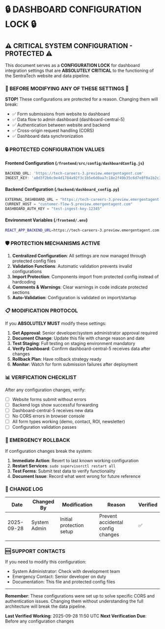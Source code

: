 # 🔒 DASHBOARD CONFIGURATION LOCK 🔒

## ⚠️ CRITICAL SYSTEM CONFIGURATION - PROTECTED ⚠️

This document serves as a **CONFIGURATION LOCK** for dashboard integration settings that are **ABSOLUTELY CRITICAL** to the functioning of the SentraTech website and data pipeline.

### 🚨 BEFORE MODIFYING ANY OF THESE SETTINGS 🚨

**STOP!** These configurations are protected for a reason. Changing them will break:
- ✅ Form submissions from website to dashboard
- ✅ Data flow to admin dashboard (dashboard-central-5)
- ✅ Authentication between website and backend
- ✅ Cross-origin request handling (CORS)
- ✅ Dashboard data synchronization

### 🔒 PROTECTED CONFIGURATION VALUES

#### Frontend Configuration (`/frontend/src/config/dashboardConfig.js`)
```javascript
BACKEND_URL: 'https://tech-careers-3.preview.emergentagent.com'
INGEST_KEY: 'a0d3f2b6c9e4d1784a92f3c1b5e6d0aa7c18e2f49b35c6d7e8f0a1b2c3d4e5f6'
```

#### Backend Configuration (`/backend/dashboard_config.py`)
```python
EXTERNAL_DASHBOARD_URL = "https://tech-careers-3.preview.emergentagent.com"
CURRENT_HOST = "customer-flow-5.preview.emergentagent.com"
DASHBOARD_AUTH_KEY = "test-ingest-key-12345"
```

#### Environment Variables (`/frontend/.env`)
```bash
REACT_APP_BACKEND_URL=https://tech-careers-3.preview.emergentagent.com
```

### 🛡️ PROTECTION MECHANISMS ACTIVE

1. **Centralized Configuration**: All settings are now managed through protected config files
2. **Validation Functions**: Automatic validation prevents invalid configurations
3. **Import Protection**: Components import from protected config instead of hardcoding
4. **Comments & Warnings**: Clear warnings in code indicate protected sections
5. **Auto-Validation**: Configuration is validated on import/startup

### 📋 MODIFICATION PROTOCOL

If you **ABSOLUTELY MUST** modify these settings:

1. **Get Approval**: Senior developer/system administrator approval required
2. **Document Change**: Update this file with change reason and date
3. **Test Staging**: Full testing on staging environment mandatory
4. **Verify Dashboard**: Confirm dashboard-central-5 receives data after changes
5. **Rollback Plan**: Have rollback strategy ready
6. **Monitor**: Watch for form submission failures after deployment

### 📊 VERIFICATION CHECKLIST

After any configuration changes, verify:

- [ ] Website forms submit without errors
- [ ] Backend logs show successful forwarding
- [ ] Dashboard-central-5 receives new data
- [ ] No CORS errors in browser console
- [ ] All form types working (demo, contact, ROI, newsletter)
- [ ] Configuration validation passes

### 🚨 EMERGENCY ROLLBACK

If configuration changes break the system:

1. **Immediate Action**: Revert to last known working configuration
2. **Restart Services**: `sudo supervisorctl restart all`
3. **Test Forms**: Submit test data to verify functionality
4. **Document Issue**: Record what went wrong for future reference

### 📝 CHANGE LOG

| Date | Changed By | Modification | Reason | Verified |
|------|------------|--------------|---------|-----------|
| 2025-09-28 | System Admin | Initial protection setup | Prevent accidental config changes | ✅ |
| | | | | |

### 🆘 SUPPORT CONTACTS

If you need to modify this configuration:
- System Administrator: Check with development team
- Emergency Contact: Senior developer on duty
- Documentation: This file and protected config files

---

**Remember**: These configurations were set up to solve specific CORS and authentication issues. 
Changing them without understanding the full architecture will break the data pipeline.

**Last Verified Working**: 2025-09-28 11:50 UTC
**Next Verification Due**: Before any configuration changes